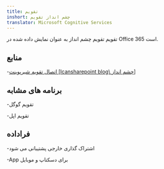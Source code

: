 ```yaml
---
title: تقویم
inshort: چشم انداز تقویم
translator: Microsoft Cognitive Services
---
```


تقویم تقویم چشم انداز به عنوان نمایش داده شده در Office 365 است.

منابع
---------

-[اتصال تقویم شیرپوینت
    \[Icansharepoint blog\ چشم انداز](http://icsh.pt/SPandOutlook)]

برنامه های مشابه
--------------------

-تقویم گوگل

-تقویم اپل

فراداده
--------

-اشتراک گذاری خارجی پشتیبانی می شود

-App برای دسکتاپ و موبایل


